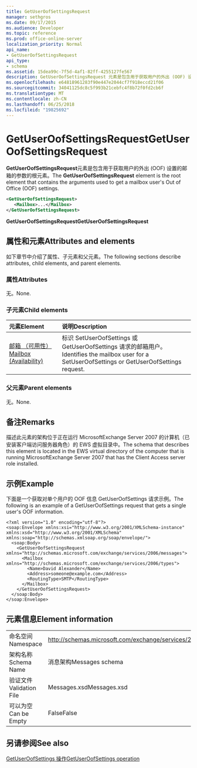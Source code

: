 ```yaml
---
title: GetUserOofSettingsRequest
manager: sethgros
ms.date: 09/17/2015
ms.audience: Developer
ms.topic: reference
ms.prod: office-online-server
localization_priority: Normal
api_name:
- GetUserOofSettingsRequest
api_type:
- schema
ms.assetid: 15dea99c-7f5d-4af1-82ff-4255127fe567
description: GetUserOofSettingsRequest 元素是包含用于获取用户的外出 (OOF) 设置的邮箱的参数的根元素。
ms.openlocfilehash: e64818961283f90e447e2044cf7f918eccd21f06
ms.sourcegitcommit: 34041125dc8c5f993b21cebfc4f8b72f0fd2cb6f
ms.translationtype: MT
ms.contentlocale: zh-CN
ms.lasthandoff: 06/25/2018
ms.locfileid: "19825692"
---
```

# <a name="getuseroofsettingsrequest"></a><span data-ttu-id="9d6ec-103">GetUserOofSettingsRequest</span><span class="sxs-lookup"><span data-stu-id="9d6ec-103">GetUserOofSettingsRequest</span></span>

<span data-ttu-id="9d6ec-104">**GetUserOofSettingsRequest**元素是包含用于获取用户的外出 (OOF) 设置的邮箱的参数的根元素。</span><span class="sxs-lookup"><span data-stu-id="9d6ec-104">The **GetUserOofSettingsRequest** element is the root element that contains the arguments used to get a mailbox user's Out of Office (OOF) settings.</span></span> 
  
```xml
<GetUserOofSettingsRequest>
   <Mailbox>...</Mailbox>
</GetUserOofSettingsRequest>
```

 <span data-ttu-id="9d6ec-105">**GetUserOofSettingsRequest**</span><span class="sxs-lookup"><span data-stu-id="9d6ec-105">**GetUserOofSettingsRequest**</span></span>
## <a name="attributes-and-elements"></a><span data-ttu-id="9d6ec-106">属性和元素</span><span class="sxs-lookup"><span data-stu-id="9d6ec-106">Attributes and elements</span></span>

<span data-ttu-id="9d6ec-107">如下章节中介绍了属性、子元素和父元素。</span><span class="sxs-lookup"><span data-stu-id="9d6ec-107">The following sections describe attributes, child elements, and parent elements.</span></span>
  
### <a name="attributes"></a><span data-ttu-id="9d6ec-108">属性</span><span class="sxs-lookup"><span data-stu-id="9d6ec-108">Attributes</span></span>

<span data-ttu-id="9d6ec-109">无。</span><span class="sxs-lookup"><span data-stu-id="9d6ec-109">None.</span></span>
  
### <a name="child-elements"></a><span data-ttu-id="9d6ec-110">子元素</span><span class="sxs-lookup"><span data-stu-id="9d6ec-110">Child elements</span></span>

|<span data-ttu-id="9d6ec-111">**元素**</span><span class="sxs-lookup"><span data-stu-id="9d6ec-111">**Element**</span></span>|<span data-ttu-id="9d6ec-112">**说明**</span><span class="sxs-lookup"><span data-stu-id="9d6ec-112">**Description**</span></span>|
|:-----|:-----|
|[<span data-ttu-id="9d6ec-113">邮箱 （可用性）</span><span class="sxs-lookup"><span data-stu-id="9d6ec-113">Mailbox (Availability)</span></span>](mailbox-availability.md) <br/> |<span data-ttu-id="9d6ec-114">标识 SetUserOofSettings 或 GetUserOofSettings 请求的邮箱用户。</span><span class="sxs-lookup"><span data-stu-id="9d6ec-114">Identifies the mailbox user for a SetUserOofSettings or GetUserOofSettings request.</span></span>  <br/> |
   
### <a name="parent-elements"></a><span data-ttu-id="9d6ec-115">父元素</span><span class="sxs-lookup"><span data-stu-id="9d6ec-115">Parent elements</span></span>

<span data-ttu-id="9d6ec-116">无。</span><span class="sxs-lookup"><span data-stu-id="9d6ec-116">None.</span></span>
  
## <a name="remarks"></a><span data-ttu-id="9d6ec-117">备注</span><span class="sxs-lookup"><span data-stu-id="9d6ec-117">Remarks</span></span>

<span data-ttu-id="9d6ec-118">描述此元素的架构位于正在运行 MicrosoftExchange Server 2007 的计算机（已安装客户端访问服务器角色）的 EWS 虚拟目录中。</span><span class="sxs-lookup"><span data-stu-id="9d6ec-118">The schema that describes this element is located in the EWS virtual directory of the computer that is running MicrosoftExchange Server 2007 that has the Client Access server role installed.</span></span>
  
## <a name="example"></a><span data-ttu-id="9d6ec-119">示例</span><span class="sxs-lookup"><span data-stu-id="9d6ec-119">Example</span></span>

<span data-ttu-id="9d6ec-120">下面是一个获取对单个用户的 OOF 信息 GetUserOofSettings 请求示例。</span><span class="sxs-lookup"><span data-stu-id="9d6ec-120">The following is an example of a GetUserOofSettings request that gets a single user's OOF information.</span></span>
  
```
<?xml version="1.0" encoding="utf-8"?>
<soap:Envelope xmlns:xsi="http://www.w3.org/2001/XMLSchema-instance" xmlns:xsd="http://www.w3.org/2001/XMLSchema" xmlns:soap="http://schemas.xmlsoap.org/soap/envelope/">
  <soap:Body>
    <GetUserOofSettingsRequest xmlns="http://schemas.microsoft.com/exchange/services/2006/messages">
      <Mailbox xmlns="http://schemas.microsoft.com/exchange/services/2006/types">
        <Name>David Alexander</Name>
        <Address>someone@example.com</Address>
        <RoutingType>SMTP</RoutingType>
      </Mailbox>
    </GetUserOofSettingsRequest>
  </soap:Body>
</soap:Envelope>
```

## <a name="element-information"></a><span data-ttu-id="9d6ec-121">元素信息</span><span class="sxs-lookup"><span data-stu-id="9d6ec-121">Element information</span></span>

|||
|:-----|:-----|
|<span data-ttu-id="9d6ec-122">命名空间</span><span class="sxs-lookup"><span data-stu-id="9d6ec-122">Namespace</span></span>  <br/> |http://schemas.microsoft.com/exchange/services/2006/messages  <br/> |
|<span data-ttu-id="9d6ec-123">架构名称</span><span class="sxs-lookup"><span data-stu-id="9d6ec-123">Schema Name</span></span>  <br/> |<span data-ttu-id="9d6ec-124">消息架构</span><span class="sxs-lookup"><span data-stu-id="9d6ec-124">Messages schema</span></span>  <br/> |
|<span data-ttu-id="9d6ec-125">验证文件</span><span class="sxs-lookup"><span data-stu-id="9d6ec-125">Validation File</span></span>  <br/> |<span data-ttu-id="9d6ec-126">Messages.xsd</span><span class="sxs-lookup"><span data-stu-id="9d6ec-126">Messages.xsd</span></span>  <br/> |
|<span data-ttu-id="9d6ec-127">可以为空</span><span class="sxs-lookup"><span data-stu-id="9d6ec-127">Can be Empty</span></span>  <br/> |<span data-ttu-id="9d6ec-128">False</span><span class="sxs-lookup"><span data-stu-id="9d6ec-128">False</span></span>  <br/> |
   
## <a name="see-also"></a><span data-ttu-id="9d6ec-129">另请参阅</span><span class="sxs-lookup"><span data-stu-id="9d6ec-129">See also</span></span>



[<span data-ttu-id="9d6ec-130">GetUserOofSettings 操作</span><span class="sxs-lookup"><span data-stu-id="9d6ec-130">GetUserOofSettings operation</span></span>](getuseroofsettings-operation.md)

